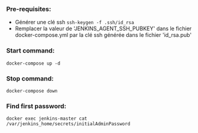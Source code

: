 ### Pre-requisites:

- Générer une clé ssh
  ``ssh-keygen -f .ssh/id_rsa``
- Remplacer la valeur de 'JENKINS_AGENT_SSH_PUBKEY' dans le fichier docker-compose.yml par la clé ssh générée dans le fichier 'id_rsa.pub'

### Start command:

``docker-compose up -d``

### Stop command:

``docker-compose down``

### Find first password:

``docker exec jenkins-master cat /var/jenkins_home/secrets/initialAdminPassword``
